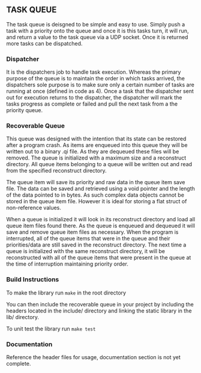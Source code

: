 ## TASK QUEUE ## 

The task queue is deisgned to be simple and easy to use. Simply push a task with a priority onto the queue and once it is this tasks turn, it will run, and return a value to the task queue via a UDP socket. Once it is returned more tasks can be dispatched.

### Dispatcher ###

It is the dispatchers job to handle task execution. Whereas the primary purpose of the queue is to maintain the order in which tasks arrived, the dispatchers sole purpose is to make sure only a certain number of tasks are running at once (defined in code as 4). Once a task that the dispatcher sent out for execution returns to the dispatcher, the dispatcher will mark the tasks progress as complete or failed and pull the next task from a the priority queue.

### Recoverable Queue ###

This queue was designed with the intention that its state can be restored after a program crash. As items are enqueued into this queue they will be written out to a binary .qi file. As they are dequeued these files will be removed. The queue is initialized with a maximum size and a reconstruct directory. All queue items belonging to a queue will be written out and read from the specified reconstruct directory. 

The queue item will save its priority and raw data in the queue item save file. The data can be saved and retrieved using a void pointer and the length of the data pointed to in bytes. As such complex data objects cannot be stored in the queue item file. However it is ideal for storing a flat struct of non-reference values.

When a queue is initialized it will look in its reconstruct directory and load all queue item files found there. As the queue is enqueued and dequeued it will save and remove queue item files as necessary. When the program is interrupted, all of the queue items that were in the queue and their priorities/data are still saved in the reconstruct directory. The next time a queue is initialized with the same reconstruct directory, it will be reconstructed with all of the queue items that were present in the queue at the time of interruption maintaining priority order.

### Build Instructions ###

To make the library run `make` in the root directory

You can then include the recoverable queue in your project by including the headers located in the include/ directory and linking the static library in the lib/ directory.

To unit test the library run `make test`

### Documentation ###

Reference the header files for usage, documentation section is not yet complete.